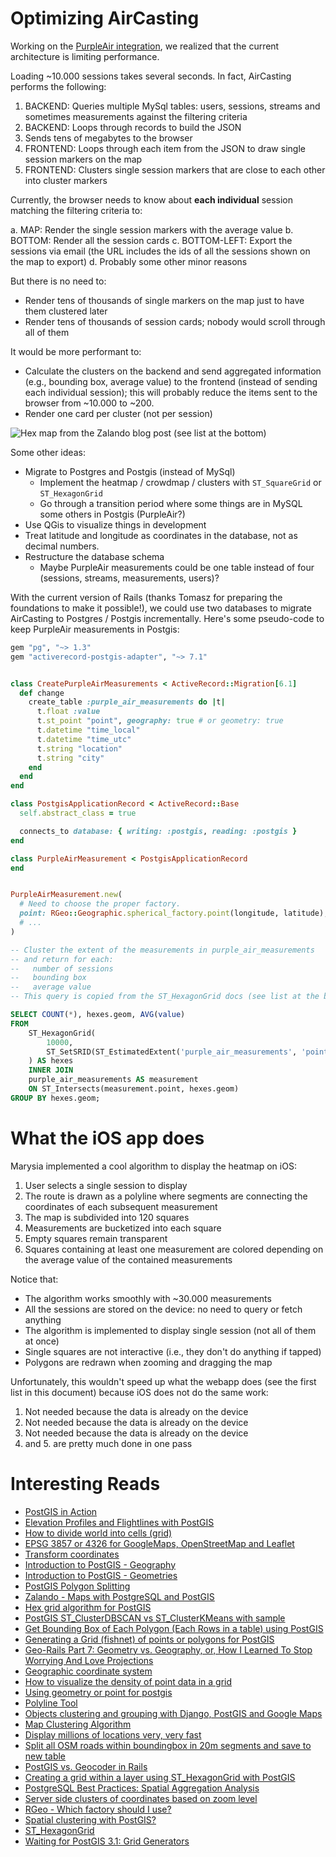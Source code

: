 # Optimizing AirCasting

Working on the [PurpleAir integration](https://trello.com/c/ie84HKMX/1541-ingest-display-outdoor-pm25ug-m3-purpleair-data), we realized that the current architecture is limiting performance.

Loading ~10.000 sessions takes several seconds. In fact, AirCasting performs the following:

1. BACKEND: Queries multiple MySql tables: users, sessions, streams and sometimes measurements against the filtering criteria
2. BACKEND: Loops through records to build the JSON
3. Sends tens of megabytes to the browser
4. FRONTEND: Loops through each item from the JSON to draw single session markers on the map
5. FRONTEND: Clusters single session markers that are close to each other into cluster markers

Currently, the browser needs to know about **each individual** session matching the filtering criteria to:

a. MAP: Render the single session markers with the average value
b. BOTTOM: Render all the session cards
c. BOTTOM-LEFT: Export the sessions via email (the URL includes the ids of all the sessions shown on the map to export)
d. Probably some other minor reasons

But there is no need to:

- Render tens of thousands of single markers on the map just to have them clustered later
- Render tens of thousands of session cards; nobody would scroll through all of them

It would be more performant to:

- Calculate the clusters on the backend and send aggregated information (e.g., bounding box, average value) to the frontend (instead of sending each individual session); this will probably reduce the items sent to the browser from ~10.000 to ~200.
- Render one card per cluster (not per session)

![Hex map from the Zalando blog post (see list at the bottom)](https://img01.ztat.net/engineering-blog/posts/2021/12/images/pophex_tiles.gif)

Some other ideas:

- Migrate to Postgres and Postgis (instead of MySql)
  - Implement the heatmap / crowdmap / clusters with `ST_SquareGrid` or `ST_HexagonGrid`
  - Go through a transition period where some things are in MySQL some others in Postgis (PurpleAir?)
- Use QGis to visualize things in development
- Treat latitude and longitude as coordinates in the database, not as decimal numbers.
- Restructure the database schema
  - Maybe PurpleAir measurements could be one table instead of four (sessions, streams, measurements, users)?

With the current version of Rails (thanks Tomasz for preparing the foundations to make it possible!), we could use two databases to migrate AirCasting to Postgres / Postgis incrementally. Here's some pseudo-code to keep PurpleAir measurements in Postgis:

```ruby
gem "pg", "~> 1.3"
gem "activerecord-postgis-adapter", "~> 7.1"


class CreatePurpleAirMeasurements < ActiveRecord::Migration[6.1]
  def change
    create_table :purple_air_measurements do |t|
      t.float :value
      t.st_point "point", geography: true # or geometry: true
      t.datetime "time_local"
      t.datetime "time_utc"
      t.string "location"
      t.string "city"
    end
  end
end

class PostgisApplicationRecord < ActiveRecord::Base
  self.abstract_class = true

  connects_to database: { writing: :postgis, reading: :postgis }
end

class PurpleAirMeasurement < PostgisApplicationRecord
end


PurpleAirMeasurement.new(
  # Need to choose the proper factory.
  point: RGeo::Geographic.spherical_factory.point(longitude, latitude),
  # ...
)
```

```sql
-- Cluster the extent of the measurements in purple_air_measurements
-- and return for each:
--   number of sessions
--   bounding box
--   average value
-- This query is copied from the ST_HexagonGrid docs (see list at the bottom).

SELECT COUNT(*), hexes.geom, AVG(value)
FROM
    ST_HexagonGrid(
        10000,
        ST_SetSRID(ST_EstimatedExtent('purple_air_measurements', 'point'), 3857)
    ) AS hexes
    INNER JOIN
    purple_air_measurements AS measurement
    ON ST_Intersects(measurement.point, hexes.geom)
GROUP BY hexes.geom;
```

# What the iOS app does

Marysia implemented a cool algorithm to display the heatmap on iOS:

1. User selects a single session to display
2. The route is drawn as a polyline where segments are connecting the coordinates of each subsequent measurement
3. The map is subdivided into 120 squares
4. Measurements are bucketized into each square
5. Empty squares remain transparent
6. Squares containing at least one measurement are colored depending on the average value of the contained measurements

Notice that:

- The algorithm works smoothly with ~30.000 measurements
- All the sessions are stored on the device: no need to query or fetch anything
- The algorithm is implemented to display single session (not all of them at once)
- Single squares are not interactive (i.e., they don't do anything if tapped)
- Polygons are redrawn when zooming and dragging the map

Unfortunately, this wouldn't speed up what the webapp does (see the first list in this document) because iOS does not do the same work:

1. Not needed because the data is already on the device
2. Not needed because the data is already on the device
3. Not needed because the data is already on the device
4. and 5. are pretty much done in one pass

# Interesting Reads

- [PostGIS in Action](https://www.manning.com/books/postgis-in-action-third-edition)
- [Elevation Profiles and Flightlines with PostGIS](https://blog.crunchydata.com/blog/elevation-profiles-and-flightlines-with-postgis)
- [How to divide world into cells (grid)](https://stackoverflow.com/questions/68292782/how-to-divide-world-into-cells-grid)
- [EPSG 3857 or 4326 for GoogleMaps, OpenStreetMap and Leaflet](https://gis.stackexchange.com/questions/48949/epsg-3857-or-4326-for-googlemaps-openstreetmap-and-leaflet)
- [Transform coordinates](http://epsg.io/transform)
- [Introduction to PostGIS - Geography](https://www.postgis.net/workshops/postgis-intro/geography.html)
- [Introduction to PostGIS - Geometries](https://postgis.net/workshops/postgis-intro/geometries.html)
- [PostGIS Polygon Splitting](https://blog.cleverelephant.ca/2018/06/polygon-splitting.html)
- [Zalando - Maps with PostgreSQL and PostGIS](https://engineering.zalando.com/posts/2021/12/maps-with-postgresql-and-postgis.html)
- [Hex grid algorithm for PostGIS](https://medium.com/geolytix/hex-grid-algorithm-for-postgis-4ac45f61d093)
- [PostGIS ST\_ClusterDBSCAN vs ST\_ClusterKMeans with sample](https://www.linkedin.com/pulse/postgis-stclusterdbscan-vs-stclusterkmeans-sample-rashidinezhad/)
- [Get Bounding Box of Each Polygon (Each Rows in a table) using PostGIS](https://gis.stackexchange.com/questions/304834/get-bounding-box-of-each-polygon-each-rows-in-a-table-using-postgis)
- [Generating a Grid (fishnet) of points or polygons for PostGIS](https://www.spdba.com.au/generating-a-grid-fishnet-of-points-or-polygons-for-postgis/)
- [Geo-Rails Part 7: Geometry vs. Geography, or, How I Learned To Stop Worrying And Love Projections](https://daniel-azuma.com/articles/georails/part-7)
- [Geographic coordinate system](https://en.wikipedia.org/wiki/Geographic_coordinate_system)
- [How to visualize the density of point data in a grid](https://www.stevencanplan.com/2021/02/how-to-visualize-the-density-of-point-data-in-a-grid/)
- [Using geometry or point for postgis](https://gis.stackexchange.com/questions/193829/using-geometry-or-point-for-postgis)
- [Polyline Tool](https://www.keene.edu/campus/maps/tool/)
- [Objects clustering and grouping with Django, PostGIS and Google Maps](http://the7bits.com/blog/objects-clustering-and-grouping-with-django-postgis-and-google-maps/index.html)
- [Map Clustering Algorithm](https://stackoverflow.com/questions/1434222/map-clustering-algorithm)
- [Display millions of locations very, very fast](https://gis.stackexchange.com/questions/339372/display-millions-of-locations-very-very-fast)
- [Split all OSM roads within boundingbox in 20m segments and save to new table](https://gis.stackexchange.com/questions/64898/split-all-osm-roads-within-boundingbox-in-20m-segments-and-save-to-new-table)
- [PostGIS vs. Geocoder in Rails](https://pganalyze.com/blog/postgis-rails-geocoder)
- [Creating a grid within a layer using ST\_HexagonGrid with PostGIS](https://gis.stackexchange.com/questions/403126/creating-a-grid-within-a-layer-using-st-hexagongrid-with-postgis)
- [PostgreSQL Best Practices: Spatial Aggregation Analysis](https://www.alibabacloud.com/blog/postgresql-best-practices-spatial-aggregation-analysis_597045)
- [Server side clusters of coordinates based on zoom level](https://stackoverflow.com/questions/1487704/server-side-clusters-of-coordinates-based-on-zoom-level)
- [RGeo - Which factory should I use?](https://github.com/rgeo/rgeo/blob/master/doc/Which-factory-should-I-use.md)
- [Spatial clustering with PostGIS?](https://gis.stackexchange.com/questions/11567/spatial-clustering-with-postgis)
- [ST\_HexagonGrid](https://postgis.net/docs/ST_HexagonGrid.html)
- [Waiting for PostGIS 3.1: Grid Generators](https://blog.crunchydata.com/blog/waiting-for-postgis-3.1-grid-generators)
